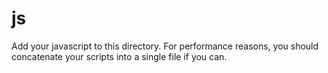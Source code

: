 # js
Add your javascript to this directory. For performance reasons, you should concatenate your scripts into a single file if you can.
